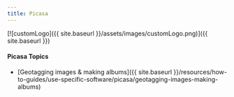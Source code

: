 ```yaml
---
title: Picasa
---
```


[![customLogo]({{ site.baseurl }}/assets/images/customLogo.png)]({{ site.baseurl }})

#### Picasa Topics

- [Geotagging images & making albums]({{ site.baseurl }}/resources/how-to-guides/use-specific-software/picasa/geotagging-images-making-albums)

